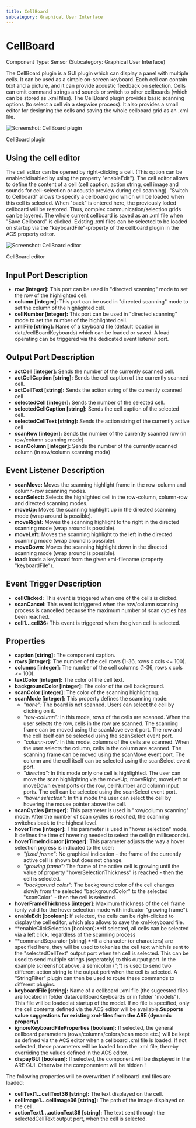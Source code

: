 ```yaml
---
title: CellBoard
subcategory: Graphical User Interface
---
```


# CellBoard

Component Type: Sensor (Subcategory: Graphical User Interface)

The CellBoard plugin is a GUI plugin which can display a panel with multiple cells. It can be used as a simple on-screen keyboard. Each cell can contain text and a picture, and it can provide acoustic feedback on selection. Cells can emit command strings and sounds or switch to other cellboards (which can be stored as .xml files). The CellBoard plugin provides basic scanning options (to select a cell via a stepwise process). It also provides a small editor for designing the cells and saving the whole cellboard grid as an .xml file.

![Screenshot: CellBoard plugin](./img/cellboard.jpg "Screenshot: CellBoard plugin")

CellBoard plugin

## Using the cell editor

The cell editor can be opened by right-clicking a cell. (This option can be enabled/disabled by using the property "enableEdit"). The cell editor allows to define the content of a cell (cell caption, action string, cell image and sounds for cell-selection or acoustic preview during cell scanning). "Switch to Cellboard" allows to specify a cellboard grid which will be loaded when this cell is selected. When "back" is entered here, the previously loded cellboard will be restored. Thus, complex communication/selection grids can be layered. The whole current cellboard is saved as an .xml file when "Save Cellboard" is clicked. Existing .xml files can be selected to be loaded on startup via the "keyboardFile"-property of the cellboard plugin in the ACS property editor.

![Screenshot: CellBoard editor](./img/cellboardeditor.jpg "Screenshot: CellBoard editor")

CellBoard editor

## Input Port Description

- **row \[integer\]:** This port can be used in "directed scanning" mode to set the row of the highlighted cell.
- **column \[integer\]:** This port can be used in "directed scanning" mode to set the column of the highlighted cell.
- **cellNumber \[integer\]:** This port can be used in "directed scanning" mode to set the number of the highlighted cell.
- **xmlFile \[string\]:** Name of a keyboard file (default location in data/cellBoardKeyboards) which can be loaded or saved. A load operating can be triggered via the dedicated event listener port.

## Output Port Description

- **actCell \[integer\]:** Sends the number of the currently scanned cell.
- **actCellCaption \[string\]:** Sends the cell caption of the currently scanned cell.
- **actCellText \[string\]:** Sends the action string of the currently scanned cell
- **selectedCell \[integer\]:** Sends the number of the selected cell.
- **selectedCellCaption \[string\]:** Sends the cell caption of the selected cell.
- **selectedCellText \[string\]:** Sends the action string of the currently active cell
- **scanRow \[integer\]:** Sends the number of the currently scanned row (in row/column scanning mode)
- **scanColumn \[integer\]:** Sends the number of the currently scanned column (in row/column scanning mode)

## Event Listener Description

- **scanMove:** Moves the scanning highlight frame in the row-column and column-row scanning modes.
- **scanSelect:** Selects the highlighted cell in the row-column, column-row and directed scanning modes.
- **moveUp:** Moves the scanning highlight up in the directed scanning mode (wrap around is possible).
- **moveRight:** Moves the scanning highlight to the right in the directed scanning mode (wrap around is possible).
- **moveLeft:** Moves the scanning highlight to the left in the directed scanning mode (wrap around is possible).
- **moveDown:** Moves the scanning highlight down in the directed scanning mode (wrap around is possible).
- **load:** loads a keyboard from the given xml-filename (property "keyboardFile").

## Event Trigger Description

- **cellClicked:** This event is triggered when one of the cells is clicked.
- **scanCancel:** This event is triggered when the row/column scanning process is cancelled because the maximum number of scan cycles has been reached.
- **cell1...cell36:** This event is triggered when the given cell is selected.

## Properties

- **caption \[string\]:** The component caption.
- **rows \[integer\]:** The number of the cell rows (1-36, rows x cols <= 100).
- **columns \[integer\]:** The number of the cell columns (1-36, rows x cols <= 100).
- **textColor \[integer\]:** The color of the cell text.
- **backgroundColor \[integer\]:** The color of the cell background.
- **scanColor \[integer\]:** The color of the scanning highlighting.
- **scanMode \[integer\]:** This property defines the scanning mode:
  - _"none":_ The board is not scanned. Users can select the cell by clicking on it.
  - _"row-column":_ In this mode, rows of the cells are scanned. When the user selects the row, cells in the row are scanned. The scanning frame can be moved using the scanMove event port. The row and the cell itself can be selected using the scanSelect event port.
  - _"column-row":_ In this mode, columns of the cells are scanned. When the user selects the column, cells in the column are scanned. The scanning frame can be moved using the scanMove event port. The column and the cell itself can be selected using the scanSelect event port.
  - _"directed":_ In this mode only one cell is highlighted. The user can move the scan highlighting via the moveUp, moveRight, moveLeft or moveDown event ports or the row, cellNumber and column input ports. The cell can be selected using the scanSelect event port.
  - _"hover selection":_ In this mode the user can select the cell by hovering the mouse pointer above the cell.
- **scanCycles \[integer\]:** This parameter is used in "row/column scanning" mode. After the number of scan cycles is reached, the scanning switches back to the highest level.
- **hoverTime \[integer\]:** This parameter is used in "hover selection" mode. It defines the time of hovering needed to select the cell (in milliseconds).
- **hoverTimeIndicator \[integer\]:** This parameter adjusts the way a hover selection prgress is indicated to the user:
  - _"fixed frame":_ No graphical indication - the frame of the currently active cell is shown but does not change.
  - _"growing frame":_ The frame of the active cell is growing until the value of property "hoverSelectionThickness" is reached - then the cell is selected.
  - _"backgorund color":_ The background color of the cell changes slowly from the selected "backgroundColor" to the selected "scanColor" - then the cell is selected.
- **hoverFrameThickness \[integer\]:** Maximum thickness of the cell frame (only valid for the hover selection mode with indicator "growing frame").
- **enableEdit \[boolean\]:** If selected, the cells can be right-clicked to display the cell editor, which also allows to save the xml-keyboard file.
- **enableClickSelection \[boolean\]:**If selected, all cells can be selected via a left click, regardless of the scanning process
- **commandSeparator \[string\]:**If a character (or characters) are specified here, they will be used to tokenize the cell text which is sent to the "selectedCellText" output port when teh cell is selected. This can be used to send multiple strings (seperately) to this output port. In the example screenshot above, a semicolon (";") is used to send two different action string to the output port when the cell is selected. A "StringFilter" plugin can then be used to route these commands to different plugins.
- **keyboardFile \[string\]:** Name of a cellboard .xml file (the sugeested files are located in folder data/cellBoardKeyboards or in folder "models"). This file will be loaded at startup of the model. If no file is specified, only the cell contents defined via the ACS editor will be available.**Supports value suggestions for existing xml-files from the ARE (dynamic property)**
- **ignoreKeyboardFileProperties \[boolean\]:** If selected, the general cellboard parameters (rows/columns/colors/scan mode etc.) will be kept as defined via the ACS editor when a cellboard .xml file is loaded. If not selected, these parameters will be loaded from the .xml file, thereby overriding the values defined in the ACS editor.
- **dispayGUI \[boolean\]:** If selected, the component will be displayed in the ARE GUI. Otherwise the componentent will be hidden !

The following properties will be overwritten if cellboard .xml files are loaded:

- **cellText1...cellText36 \[string\]:** The text displayed on the cell.
- **cellImage1...cellImage36 \[string\]:** The path of the image displayed on the cell.
- **actionText1...actionText36 \[string\]:** The text sent through the selectedCellText output port, when the cell is selected.
